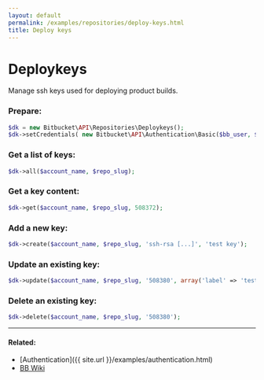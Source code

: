 ```yaml
---
layout: default
permalink: /examples/repositories/deploy-keys.html
title: Deploy keys
---
```


# Deploykeys

Manage ssh keys used for deploying product builds.

### Prepare:

```php
$dk = new Bitbucket\API\Repositories\Deploykeys();
$dk->setCredentials( new Bitbucket\API\Authentication\Basic($bb_user, $bb_pass) );
```

### Get a list of keys:

```php
$dk->all($account_name, $repo_slug);
```

### Get a key content:

```php
$dk->get($account_name, $repo_slug, 508372);
```

### Add a new key:

```php
$dk->create($account_name, $repo_slug, 'ssh-rsa [...]', 'test key');
```

### Update an existing key:

```php
$dk->update($account_name, $repo_slug, '508380', array('label' => 'test [edited]'));
```

### Delete an existing key:

```php
$dk->delete($account_name, $repo_slug, '508380');
```

----

#### Related:
  * [Authentication]({{ site.url }}/examples/authentication.html)
  * [BB Wiki](https://confluence.atlassian.com/display/BITBUCKET/deploy-keys+Resource#deploy-keysResource-Overview)
